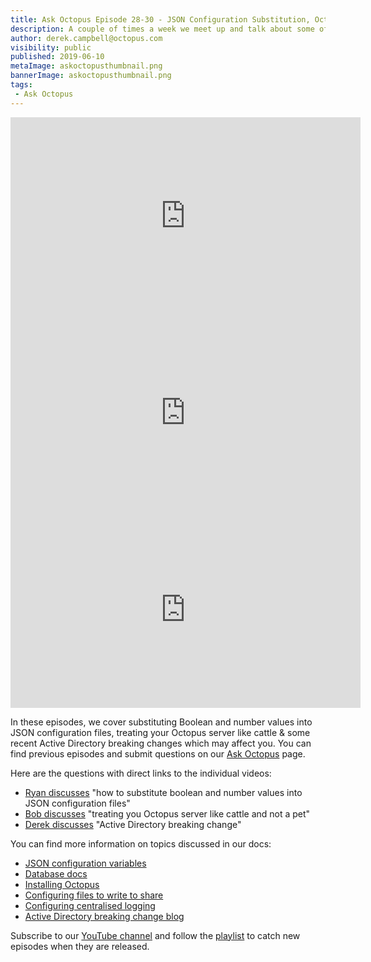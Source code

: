 ```yaml
---
title: Ask Octopus Episode 28-30 - JSON Configuration Substitution, Octopus Server as Cattle & Active Directory Breaking Changes
description: A couple of times a week we meet up and talk about some of the most interesting questions we have gotten and how we went about solving them.
author: derek.campbell@octopus.com
visibility: public
published: 2019-06-10
metaImage: askoctopusthumbnail.png
bannerImage: askoctopusthumbnail.png
tags:
 - Ask Octopus
---
```


<iframe width="560" height="315" src="https://www.youtube.com/embed/82AOIo_8zVo" frameborder="0" allowfullscreen></iframe>
<iframe width="560" height="315" src="https://www.youtube.com/embed/bYrNx_gypsE" frameborder="0" allowfullscreen></iframe>
<iframe width="560" height="315" src="https://www.youtube.com/embed/Jf_qm1katyo" frameborder="0" allowfullscreen></iframe>

In these episodes, we cover substituting Boolean and number values into JSON configuration files, treating your Octopus server like cattle & some recent Active Directory breaking changes which may affect you. You can find previous episodes and submit questions on our [Ask Octopus](https://hello.octopus.com/ask-octopus) page.

Here are the questions with direct links to the individual videos:

- [Ryan discusses](https://www.youtube.com/watch?v=82AOIo_8zVo) "how to substitute boolean and number values into JSON configuration files"
- [Bob discusses](https://www.youtube.com/watch?v=bYrNx_gypsE) "treating you Octopus server like cattle and not a pet"
- [Derek discusses](https://www.youtube.com/watch?v=Jf_qm1katyo) "Active Directory breaking change"

You can find more information on topics discussed in our docs:

- [JSON configuration variables](https://octopus.com/docs/deployment-process/configuration-features/json-configuration-variables-feature)
- [Database docs](https://octopus.com/docs/installation/sql-server-database)
- [Installing Octopus](https://www.youtube.com/watch?v=P_qUe4ZiqGM)
- [Configuring files to write to share](https://www.youtube.com/watch?v=1tXVA5pyuqQ)
- [Configuring centralised logging](https://www.youtube.com/watch?v=nXgcSlvA9j4)
- [Active Directory breaking change blog](https://octopus.com/blog/ad-breaking-change)

Subscribe to our [YouTube channel](https://www.youtube.com/channel/UCURDSDCwx9ZiCMcLdc8d6Uw?sub_confirmation=1) and follow the [playlist](https://www.youtube.com/playlist?list=PLAGskdGvlaw3-cd9rPiwhwfUo7kDGnOBh) to catch new episodes when they are released.